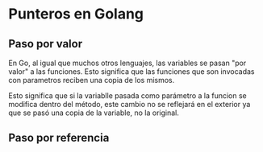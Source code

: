 # Punteros en Golang

## Paso por valor

En Go, al igual que muchos otros lenguajes, las variables se pasan "por valor" a las funciones. Esto significa que las funciones que son invocadas con parametros reciben una copia de los mismos.

Esto significa que si la variablle pasada como parámetro a la funcion se modifica dentro del método, este cambio no se reflejará en el exterior ya que se pasó una copia de la variable, no la original.

## Paso por referencia

